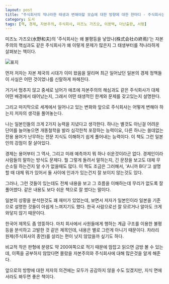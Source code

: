 ```yaml
---
layout: post
title: "주식회사의 적나라한 태생과 변해야할 모습에 대한 방향에 대한 한마디 - 주식회사는 왜 불평등을 낳았나"
category: 도서
tags: [책, 경제, 자본주의, 주식회사, 미즈노 가즈오, 이용택, 더난출판, 서평]
---
```


미즈노 가즈오(水野和夫)의 '주식회사는 왜 불평등을 낳았나(株式会社の終焉)'는
자본주의의 핵심과도 같은 주식회사가
왜 이렇게 문제가 많은지
그 태생부터를 적나라하게 살펴보는 책이다.

![표지](https://lh3.googleusercontent.com/-RhGaEZZZp-A/WeDOVRq70BI/AAAAAAAAY84/CTWGqQNaVpAwOETfLy9pYiPxCzNcvpYnwCE0YBhgL/s480/end-of-joint-stock-company-book.jpg)

먼저 저자는 자본 제국의 시대가 이미 왔음을 알리며
최근 일어났던 일본의 경제 정책들이 사실은 어떤 것이었나를 신랄하게 파헤친다.

거기서 멈추지 않고 중세로 넘어가
애초에 자본주의의 해심과도 같은 주식회사가
대체 어떤 배경에서 태어났는지,
그래서 어떤 태생적인 한계와 문제를 갖고있는지 설명한다.

그리고 마지막으로 세계에서 일어나고 있는 변화와
앞으로 주식회사는 어떻게 변해야 하는지 저자의 생각을 풀어놓는다.

나는 일본인들의 크게 2가지 능력을 지녔다고 생각한다.
하나는 별것도 아닌걸 어려운 단어를 늘어놓으면 개똥철학을 발라 심각한척 포장하는 능력이요,
다른 하나는 쓸데없는 전용 용어가 난무하는 전문 지식도 이해하기 쉽게 풀어내는 능력이다.
이 책도 그런 일본인의 강점이 잘 살아있다.

경제는 용어부터 그 역사, 그리고 미래 예측까지 뭐 하나 쉬운것이라곤 없다.
경제인이라 사람들의 말하는 방식도 문제다.
뭘 그렇게 돌려서 말하는지, 긴 문장을 보고도 대체 무슨소릴 하는건지 알 수가 없을때도 많다.
이 책도 조금은 그러해서,
'A니까 B다'고 설명할 때 대체 뭐가 있어서 둘 사이에 인과가 있는건지 잘 보이지 않는것도 있다.

그러나, 그런 것들이 있는데도 전체 내용을 보고 그 흐름을 이해하는데 무리가 없도록 잘 풀어썼다.
같은 내용도 보다 쉬운 책으로 잘 썼다는 말이다.

일본의 상황을 분석한것도 꽤 재미가 있었는데,
보면서 저자가 일본인이라 일본을 기준으로 설명한 것들이 아쉽게 느껴지기도 했다.
한국 사람으로선 잘 모르거나 알아도 크게 와닿지 않기 때문이다.

한국어 제목도 좀 엉뚱하다.
마치 회사에서 사원들에게 행하는 계급 구조를 이용한 불평등을 분석하고 고발한 것 같은 제목인데,
내용은 별로 그런게 아니기 때문이다.
차라리 원제(주식회사의 종언)를 살리는 편이 낫지 않았을까 싶기도 하다.

비교적 작은 판형에 분량도 약 200여쪽으로 적기 때문에 맘잡고 읽으면 금방 볼 수 있는데,
이쪽을 공부하지 않았다면 몰랐을 자본주의와 주식회사에 대해 많은것을 알게 해준다.

앞으로의 방향에 대한 저자의 의견에는 모두가 공감하지 않을 수도 있겠지만,
지식 면에서라도 봐두면 좋은 책이다.
